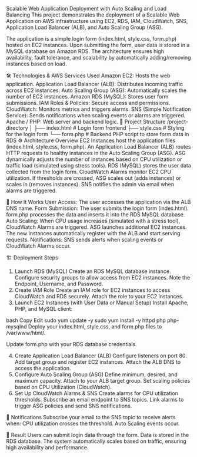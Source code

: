 Scalable Web Application Deployment with Auto Scaling and Load Balancing
This project demonstrates the deployment of a Scalable Web Application on AWS infrastructure using EC2, RDS, IAM, CloudWatch, SNS, Application Load Balancer (ALB), and Auto Scaling Group (ASG).

The application is a simple login form (index.html, style.css, form.php) hosted on EC2 instances. Upon submitting the form, user data is stored in a MySQL database on Amazon RDS. The architecture ensures high availability, fault tolerance, and scalability by automatically adding/removing instances based on load.

🛠️ Technologies & AWS Services Used
Amazon EC2: Hosts the web application.
Application Load Balancer (ALB): Distributes incoming traffic across EC2 instances.
Auto Scaling Group (ASG): Automatically scales the number of EC2 instances.
Amazon RDS (MySQL): Stores user form submissions.
IAM Roles & Policies: Secure access and permissions.
CloudWatch: Monitors metrics and triggers alarms.
SNS (Simple Notification Service): Sends notifications when scaling events or alarms are triggered.
Apache / PHP: Web server and backend logic.
📁 Project Structure 
/project-directory
│
├── index.html       # Login form frontend
├── style.css        # Styling for the login form
└── form.php         # Backend PHP script to store form data in RDS
⚙️ Architecture Overview
EC2 Instances host the application files (index.html, style.css, form.php).
An Application Load Balancer (ALB) routes HTTP requests to healthy instances in the Auto Scaling Group (ASG).
ASG dynamically adjusts the number of instances based on CPU utilization or traffic load (simulated using stress tools).
RDS (MySQL) stores the user data collected from the login form.
CloudWatch Alarms monitor EC2 CPU utilization.
If thresholds are crossed, ASG scales out (adds instances) or scales in (removes instances).
SNS notifies the admin via email when alarms are triggered.

🚀 How It Works
User Access:
The user accesses the application via the ALB DNS name.
Form Submission:
The user submits the login form (index.html).
form.php processes the data and inserts it into the RDS MySQL database.
Auto Scaling:
When CPU usage increases (simulated with a stress tool), CloudWatch Alarms are triggered.
ASG launches additional EC2 instances.
The new instances automatically register with the ALB and start serving requests.
Notifications:
SNS sends alerts when scaling events or CloudWatch Alarms occur.

🏗️ Deployment Steps
1. Launch RDS (MySQL)
Create an RDS MySQL database instance.
Configure security groups to allow access from EC2 instances.
Note the Endpoint, Username, and Password.
2. Create IAM Role
Create an IAM role for EC2 instances to access CloudWatch and RDS securely.
Attach the role to your EC2 instances.
3. Launch EC2 Instances (with User Data or Manual Setup)
Install Apache, PHP, and MySQL client:

bash
Copy
Edit
sudo yum update -y
sudo yum install -y httpd php php-mysqlnd
Deploy your index.html, style.css, and form.php files to /var/www/html/.

Update form.php with your RDS database credentials.

4. Create Application Load Balancer (ALB)
Configure listeners on port 80.
Add target group and register EC2 instances.
Attach the ALB DNS to access the application.
5. Configure Auto Scaling Group (ASG)
Define minimum, desired, and maximum capacity.
Attach to your ALB target group.
Set scaling policies based on CPU Utilization (CloudWatch).
6. Set Up CloudWatch Alarms & SNS
Create alarms for CPU utilization thresholds.
Subscribe an email endpoint to SNS topics.
Link alarms to trigger ASG policies and send SNS notifications.

📧 Notifications
Subscribe your email to the SNS topic to receive alerts when:
CPU utilization crosses the threshold.
Auto Scaling events occur.

🎉 Result
Users can submit login data through the form.
Data is stored in the RDS database.
The system automatically scales based on traffic, ensuring high availability and performance.
